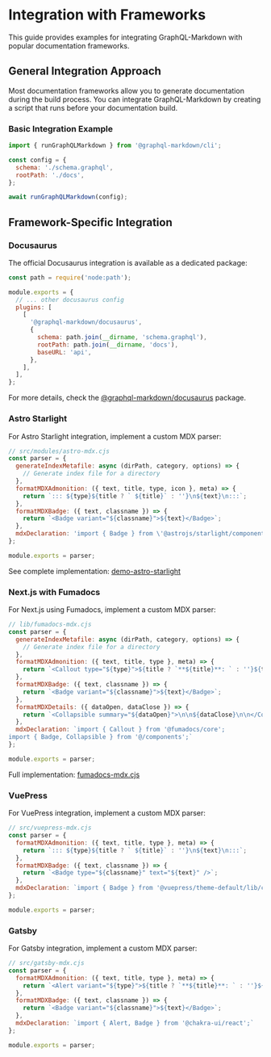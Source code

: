 # Integration with Frameworks

This guide provides examples for integrating GraphQL-Markdown with popular documentation frameworks.

## General Integration Approach

Most documentation frameworks allow you to generate documentation during the build process. You can integrate GraphQL-Markdown by creating a script that runs before your documentation build.

### Basic Integration Example

```js
import { runGraphQLMarkdown } from '@graphql-markdown/cli';

const config = {
  schema: './schema.graphql',
  rootPath: './docs',
};

await runGraphQLMarkdown(config);
```

## Framework-Specific Integration

### Docusaurus

The official Docusaurus integration is available as a dedicated package:

```js
const path = require('node:path');

module.exports = {
  // ... other docusaurus config
  plugins: [
    [
      '@graphql-markdown/docusaurus',
      {
        schema: path.join(__dirname, 'schema.graphql'),
        rootPath: path.join(__dirname, 'docs'),
        baseURL: 'api',
      },
    ],
  ],
};
```

For more details, check the [@graphql-markdown/docusaurus](https://github.com/graphql-markdown/graphql-markdown/tree/main/packages/docusaurus) package.

### Astro Starlight

For Astro Starlight integration, implement a custom MDX parser:

```js
// src/modules/astro-mdx.cjs
const parser = {
  generateIndexMetafile: async (dirPath, category, options) => {
    // Generate index file for a directory
  },
  formatMDXAdmonition: ({ text, title, type, icon }, meta) => {
    return `::: ${type}${title ? ` ${title}` : ''}\n${text}\n:::`;
  },
  formatMDXBadge: ({ text, classname }) => {
    return `<Badge variant="${classname}">${text}</Badge>`;
  },
  mdxDeclaration: 'import { Badge } from \'@astrojs/starlight/components\';'
};

module.exports = parser;
```

See complete implementation: [demo-astro-starlight](https://github.com/graphql-markdown/demo-astro-starlight)

### Next.js with Fumadocs

For Next.js using Fumadocs, implement a custom MDX parser:

```js
// lib/fumadocs-mdx.cjs
const parser = {
  generateIndexMetafile: async (dirPath, category, options) => {
    // Generate index file for a directory
  },
  formatMDXAdmonition: ({ text, title, type }, meta) => {
    return `<Callout type="${type}">${title ? `**${title}**: ` : ''}${text}</Callout>`;
  },
  formatMDXBadge: ({ text, classname }) => {
    return `<Badge variant="${classname}">${text}</Badge>`;
  },
  formatMDXDetails: ({ dataOpen, dataClose }) => {
    return `<Collapsible summary="${dataOpen}">\n\n${dataClose}\n\n</Collapsible>`;
  },
  mdxDeclaration: `import { Callout } from '@fumadocs/core';
import { Badge, Collapsible } from '@/components';`
};

module.exports = parser;
```

Full implementation: [fumadocs-mdx.cjs](https://github.com/graphql-markdown/demo-nextjs-fumadocs/blob/main/lib/fumadoc-mdx.cjs)

### VuePress

For VuePress integration, implement a custom MDX parser:

```js
// src/vuepress-mdx.cjs
const parser = {
  formatMDXAdmonition: ({ text, title, type }, meta) => {
    return `::: ${type}${title ? ` ${title}` : ''}\n${text}\n:::`;
  },
  formatMDXBadge: ({ text, classname }) => {
    return `<Badge type="${classname}" text="${text}" />`;
  },
  mdxDeclaration: `import { Badge } from '@vuepress/theme-default/lib/client/components'`
};

module.exports = parser;
```

### Gatsby

For Gatsby integration, implement a custom MDX parser:

```js
// src/gatsby-mdx.cjs
const parser = {
  formatMDXAdmonition: ({ text, title, type }, meta) => {
    return `<Alert variant="${type}">${title ? `**${title}**: ` : ''}${text}</Alert>`;
  },
  formatMDXBadge: ({ text, classname }) => {
    return `<Badge variant="${classname}">${text}</Badge>`;
  },
  mdxDeclaration: `import { Alert, Badge } from '@chakra-ui/react';`
};

module.exports = parser;
```
